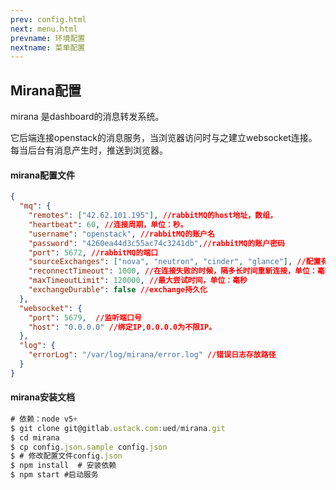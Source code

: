 ```yaml
---
prev: config.html
next: menu.html
prevname: 环境配置
nextname: 菜单配置
---
```

## Mirana配置

mirana 是dashboard的消息转发系统。

它后端连接openstack的消息服务，当浏览器访问时与之建立websocket连接。每当后台有消息产生时，推送到浏览器。

#### mirana配置文件

``` json
{
  "mq": {
    "remotes": ["42.62.101.195"], //rabbitMQ的host地址，数组，
    "heartbeat": 60, //连接周期，单位：秒。
    "username": "openstack", //rabbitMQ的账户名
    "password": "4260ea44d3c55ac74c3241db",//rabbitMQ的账户密码
    "port": 5672, //rabbitMQ的端口
    "sourceExchanges": ["nova", "neutron", "cinder", "glance"], //配置有哪些channel
    "reconnectTimeout": 1000, //在连接失败的时候，隔多长时间重新连接，单位：毫秒
    "maxTimeoutLimit": 120000, //最大尝试时间，单位：毫秒
    "exchangeDurable": false //exchange持久化
  },
  "websocket": {
    "port": 5679,  //监听端口号
    "host": "0.0.0.0" //绑定IP,0.0.0.0为不限IP。
  },
  "log": {
    "errorLog": "/var/log/mirana/error.log" //错误日志存放路径
  }
}
```

#### mirana安装文档

``` javascript
# 依赖：node v5+
$ git clone git@gitlab.ustack.com:ued/mirana.git
$ cd mirana
$ cp config.json.sample config.json
$ # 修改配置文件config.json
$ npm install  # 安装依赖
$ npm start #启动服务
```